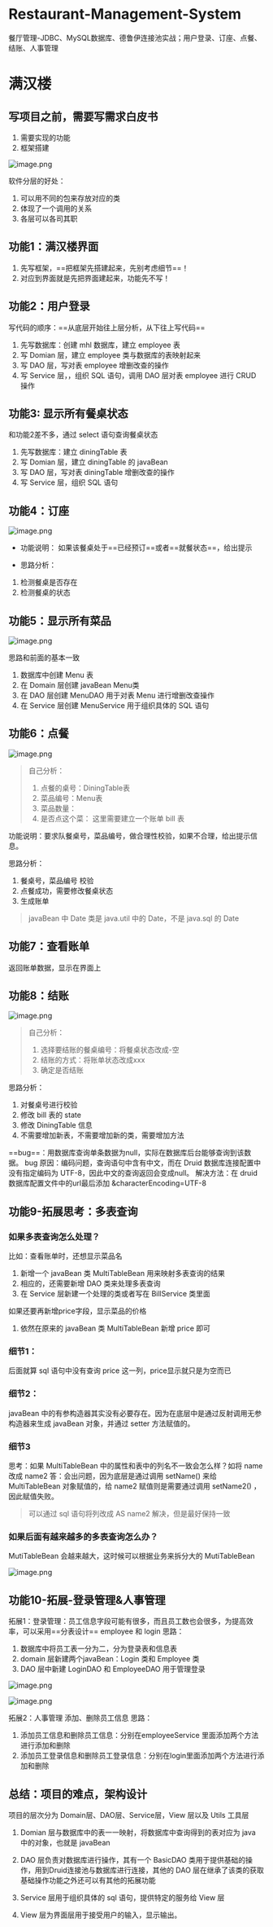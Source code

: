 # Restaurant-Management-System
餐厅管理-JDBC、MySQL数据库、德鲁伊连接池实战；用户登录、订座、点餐、结账、人事管理
# 满汉楼
## 写项目之前，需要写需求白皮书
1. 需要实现的功能
2. 框架搭建

![image.png](https://note.youdao.com/yws/res/1/WEBRESOURCE1dbc0365b200fc555baea9360b8490f1)

软件分层的好处：
1.  可以用不同的包来存放对应的类
2.  体现了一个调用的关系
3.  各层可以各司其职

## 功能1：满汉楼界面
1. 先写框架，==把框架先搭建起来，先别考虑细节==！
2. 对应到界面就是先把界面建起来，功能先不写！


## 功能2：用户登录
写代码的顺序：==从底层开始往上层分析，从下往上写代码==
1. 先写数据库：创建 mhl 数据库，建立 employee 表
2. 写 Domian 层，建立 employee 类与数据库的表映射起来
3. 写 DAO 层，写对表 employee 增删改查的操作
4. 写 Service 层，，组织 SQL 语句，调用 DAO 层对表 employee 进行 CRUD 操作

## 功能3: 显示所有餐桌状态
和功能2差不多，通过 select 语句查询餐桌状态
1. 先写数据库：建立 diningTable 表
2. 写 Domian 层，建立 diningTable 的 javaBean
3. 写 DAO 层，写对表 diningTable 增删改查的操作
4. 写 Service 层，组织 SQL 语句

## 功能4：订座
![image.png](https://note.youdao.com/yws/res/d/WEBRESOURCEf7e3b3342d8da452c68e7cac5f83802d)
- 功能说明：
如果该餐桌处于==已经预订==或者==就餐状态==，给出提示

- 思路分析：
1. 检测餐桌是否存在
2. 检测餐桌的状态

## 功能5：显示所有菜品
![image.png](https://note.youdao.com/yws/res/8/WEBRESOURCE50992dd7f16cf169d509fb0764efcbf8)

思路和前面的基本一致
1. 数据库中创建 Menu 表
2. 在 Domain 层创建 javaBean Menu类
3. 在 DAO 层创建 MenuDAO 用于对表 Menu 进行增删改查操作
4. 在 Service 层创建 MenuService 用于组织具体的 SQL 语句


## 功能6：点餐
![image.png](https://note.youdao.com/yws/res/e/WEBRESOURCE3e7712aef321d54236e088ade6936a9e)

> 自己分析：
> 1. 点餐的桌号：DiningTable表
> 2. 菜品编号：Menu表
> 3. 菜品数量：
> 4. 是否点这个菜：
> 这里需要建立一个账单 bill 表


功能说明：要求队餐桌号，菜品编号，做合理性校验，如果不合理，给出提示信息。

思路分析：
1. 餐桌号，菜品编号 校验
2. 点餐成功，需要修改餐桌状态
3. 生成账单

> javaBean 中 Date 类是 java.util 中的 Date，不是 java.sql 的 Date


## 功能7：查看账单

返回账单数据，显示在界面上

## 功能8：结账

![image.png](https://note.youdao.com/yws/res/9/WEBRESOURCEcbdf6a60155fe4bc34871792371a08a9)

> 自己分析：
> 1. 选择要结账的餐桌编号：将餐桌状态改成-空
> 2. 结账的方式：将账单状态改成xxx
> 3. 确定是否结账

思路分析：
1. 对餐桌号进行校验
2. 修改 bill 表的 state
3. 修改 DiningTable 信息
4. 不需要增加新表，不需要增加新的类，需要增加方法

==bug==：用数据库查询单条数据为null，实际在数据库后台能够查询到该数据。
bug 原因：编码问题，查询语句中含有中文，而在 Druid 数据库连接配置中没有指定编码为 UTF-8，因此中文的查询返回会变成null。
解决方法：在 druid 数据库配置文件中的url最后添加 &characterEncoding=UTF-8

## 功能9-拓展思考：多表查询
### 如果多表查询怎么处理？
比如：查看账单时，还想显示菜品名
1. 新增一个 javaBean 类 MultiTableBean 用来映射多表查询的结果
2. 相应的，还需要新增 DAO 类来处理多表查询
3. 在 Service 层新建一个处理的类或者写在 BillService 类里面

如果还要再新增price字段，显示菜品的价格
1. 依然在原来的 javaBean 类 MultiTableBean 新增 price 即可

### 细节1：
后面就算 sql 语句中没有查询 price 这一列，price显示就只是为空而已

### 细节2：
javaBean 中的有参构造器其实没有必要存在。因为在底层中是通过反射调用无参构造器来生成 javaBean 对象，并通过 setter 方法赋值的。

### 细节3
思考：如果 MultiTableBean 中的属性和表中的列名不一致会怎么样？如将 name 改成 name2
答：会出问题，因为底层是通过调用 setName() 来给 MultiTableBean 对象赋值的，给 name2 赋值则是需要通过调用 setName2() ，因此赋值失败。
> 可以通过 sql 语句将列改成 AS name2 解决，但是最好保持一致


### 如果后面有越来越多的多表查询怎么办？
MutiTableBean 会越来越大，这时候可以根据业务来拆分大的 MutiTableBean

![image.png](https://note.youdao.com/yws/res/a/WEBRESOURCE2091a6c19e4469a560e38ab1d987ed5a)

## 功能10-拓展-登录管理&人事管理
拓展1：登录管理：员工信息字段可能有很多，而且员工数也会很多，为提高效率，可以采用==分表设计== employee 和 login
思路：
1. 数据库中将员工表一分为二，分为登录表和信息表
2. domain 层新建两个javaBean：Login 类和 Employee 类
3. DAO 层中新建 LoginDAO 和 EmployeeDAO 用于管理登录

![image.png](https://note.youdao.com/yws/res/3/WEBRESOURCEd38ec80cea7922effd5b8276f914eaf3)

![image.png](https://note.youdao.com/yws/res/6/WEBRESOURCE20a896088f0f780d5dfd1458a40623c6)

拓展2：人事管理
添加、删除员工信息
思路：
1. 添加员工信息和删除员工信息：分别在employeeService 里面添加两个方法进行添加和删除
2. 添加员工登录信息和删除员工登录信息：分别在login里面添加两个方法进行添加和删除

## 总结：项目的难点，架构设计
项目的层次分为 Domain层、DAO层、Service层，View 层以及 Utils 工具层

1. Domian 层与数据库中的表一一映射，将数据库中查询得到的表对应为 java 中的对象，也就是 javaBean 

2. DAO 层负责对数据库进行操作，其有一个 BasicDAO 类用于提供基础的操作，用到Druid连接池与数据库进行连接，其他的 DAO 层在继承了该类的获取基础操作功能之外还可以有其他的拓展功能

3. Service 层用于组织具体的 sql 语句，提供特定的服务给 View 层

4. View 层为界面层用于接受用户的输入，显示输出。
